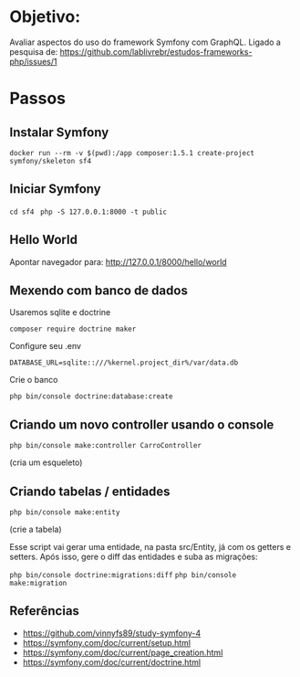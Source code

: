 
# Objetivo:

Avaliar aspectos do uso do framework Symfony com GraphQL. Ligado a pesquisa de: https://github.com/lablivrebr/estudos-frameworks-php/issues/1


# Passos

## Instalar Symfony

```docker run --rm -v $(pwd):/app composer:1.5.1 create-project symfony/skeleton sf4```

## Iniciar Symfony

```cd sf4```
``` php -S 127.0.0.1:8000 -t public```

## Hello World

Apontar navegador para: http://127.0.0.1/8000/hello/world

## Mexendo com banco de dados

Usaremos sqlite e doctrine

```composer require doctrine maker```

Configure seu .env

```DATABASE_URL=sqlite::///%kernel.project_dir%/var/data.db```

Crie o banco

```php bin/console doctrine:database:create```

## Criando um novo controller usando o console

```php bin/console make:controller CarroController```

(cria um esqueleto)

## Criando tabelas / entidades

```php bin/console make:entity```

(crie a tabela)

Esse script vai gerar uma entidade, na pasta src/Entity, já com os getters e setters. Após isso, gere o diff das entidades e suba as migrações:

```php bin/console doctrine:migrations:diff```
```php bin/console make:migration```

## Referências

* https://github.com/vinnyfs89/study-symfony-4
* https://symfony.com/doc/current/setup.html
* https://symfony.com/doc/current/page_creation.html
* https://symfony.com/doc/current/doctrine.html
